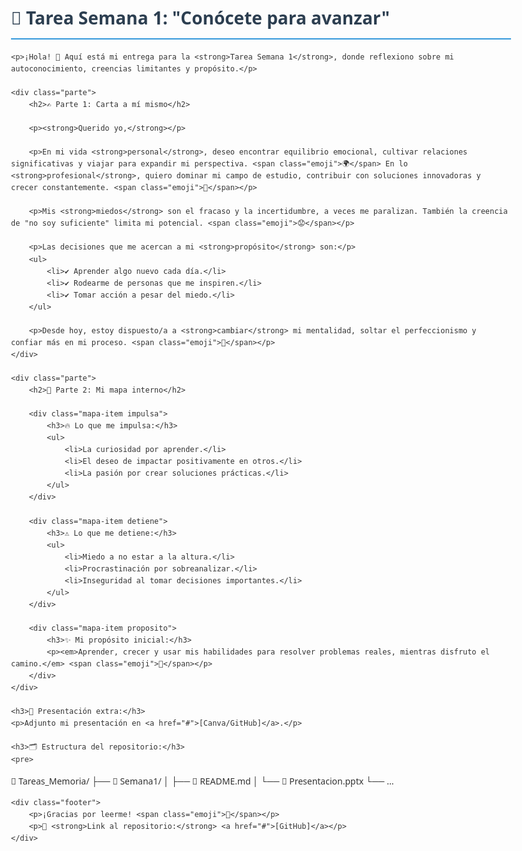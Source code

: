 <!DOCTYPE html>
<html lang="es">
<head>
    <meta charset="UTF-8">
    <meta name="viewport" content="width=device-width, initial-scale=1.0">
    <title>Tarea Semana 1: Conócete para avanzar</title>
    <style>
        body {
            font-family: 'Segoe UI', Tahoma, Geneva, Verdana, sans-serif;
            line-height: 1.6;
            color: #333;
            max-width: 800px;
            margin: 0 auto;
            padding: 20px;
        }
        h1 {
            color: #2c3e50;
            border-bottom: 2px solid #3498db;
            padding-bottom: 10px;
        }
        h2 {
            color: #2980b9;
            margin-top: 30px;
        }
        .parte {
            background-color: #f8f9fa;
            border-left: 4px solid #3498db;
            padding: 15px;
            margin: 20px 0;
            border-radius: 0 5px 5px 0;
        }
        .mapa-item {
            margin: 15px 0;
            padding: 10px;
            border-radius: 5px;
        }
        .impulsa {
            background-color: #e8f5e9;
            border-left: 4px solid #4caf50;
        }
        .detiene {
            background-color: #ffebee;
            border-left: 4px solid #f44336;
        }
        .proposito {
            background-color: #e3f2fd;
            border-left: 4px solid #2196f3;
        }
        .emoji {
            font-size: 1.2em;
            margin-right: 8px;
        }
        .footer {
            margin-top: 40px;
            text-align: center;
            font-size: 0.9em;
            color: #7f8c8d;
        }
    </style>
</head>
<body>
    <h1>📝 Tarea Semana 1: "Conócete para avanzar"</h1>
    
    <p>¡Hola! 👋 Aquí está mi entrega para la <strong>Tarea Semana 1</strong>, donde reflexiono sobre mi autoconocimiento, creencias limitantes y propósito.</p>
    
    <div class="parte">
        <h2>✍️ Parte 1: Carta a mí mismo</h2>
        
        <p><strong>Querido yo,</strong></p>
        
        <p>En mi vida <strong>personal</strong>, deseo encontrar equilibrio emocional, cultivar relaciones significativas y viajar para expandir mi perspectiva. <span class="emoji">🌍</span> En lo <strong>profesional</strong>, quiero dominar mi campo de estudio, contribuir con soluciones innovadoras y crecer constantemente. <span class="emoji">🚀</span></p>
        
        <p>Mis <strong>miedos</strong> son el fracaso y la incertidumbre, a veces me paralizan. También la creencia de "no soy suficiente" limita mi potencial. <span class="emoji">😟</span></p>
        
        <p>Las decisiones que me acercan a mi <strong>propósito</strong> son:</p>
        <ul>
            <li>✔️ Aprender algo nuevo cada día.</li>
            <li>✔️ Rodearme de personas que me inspiren.</li>
            <li>✔️ Tomar acción a pesar del miedo.</li>
        </ul>
        
        <p>Desde hoy, estoy dispuesto/a a <strong>cambiar</strong> mi mentalidad, soltar el perfeccionismo y confiar más en mi proceso. <span class="emoji">💪</span></p>
    </div>
    
    <div class="parte">
        <h2>💬 Parte 2: Mi mapa interno</h2>
        
        <div class="mapa-item impulsa">
            <h3>🔥 Lo que me impulsa:</h3>
            <ul>
                <li>La curiosidad por aprender.</li>
                <li>El deseo de impactar positivamente en otros.</li>
                <li>La pasión por crear soluciones prácticas.</li>
            </ul>
        </div>
        
        <div class="mapa-item detiene">
            <h3>⚠️ Lo que me detiene:</h3>
            <ul>
                <li>Miedo a no estar a la altura.</li>
                <li>Procrastinación por sobreanalizar.</li>
                <li>Inseguridad al tomar decisiones importantes.</li>
            </ul>
        </div>
        
        <div class="mapa-item proposito">
            <h3>✨ Mi propósito inicial:</h3>
            <p><em>Aprender, crecer y usar mis habilidades para resolver problemas reales, mientras disfruto el camino.</em> <span class="emoji">🌱</span></p>
        </div>
    </div>
    
    <h3>📌 Presentación extra:</h3>
    <p>Adjunto mi presentación en <a href="#">[Canva/GitHub]</a>.</p>
    
    <h3>🗂 Estructura del repositorio:</h3>
    <pre>
📁 Tareas_Memoria/
├── 📁 Semana1/
│   ├── 📄 README.md
│   └── 📄 Presentacion.pptx
└── ...
    </pre>
    
    <div class="footer">
        <p>¡Gracias por leerme! <span class="emoji">🙌</span></p>
        <p>🔗 <strong>Link al repositorio:</strong> <a href="#">[GitHub]</a></p>
    </div>
</body>
</html>
